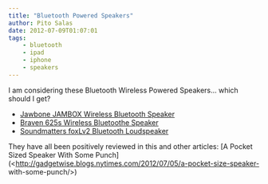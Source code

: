 ```yaml
---
title: "Bluetooth Powered Speakers"
author: Pito Salas
date: 2012-07-09T01:07:01
tags:
    - bluetooth
    - ipad
    - iphone
    - speakers
---
```




I am considering these Bluetooth Wireless Powered Speakers… which should I
get?

  * [Jawbone JAMBOX Wireless Bluetooth Speaker](<http://www.amazon.com/Jawbone-JAMBOX-Wireless-Bluetooth-Speaker/dp/B004E10KI8/ref=wl_it_dp_o_pdT1_nS_nC?ie=UTF8&colid=2XUJCTYQQHZPJ&coliid=I1BVDQ15IHSJCC>)
  * [Braven 625s Wireless Bluetoothe Speaker](<http://www.amazon.com/Braven-BZ625GEB-Wireless-Bluetooth-PowerBank/dp/B0083RXA86/ref=wl_it_dp_o_pC_S_nC?ie=UTF8&colid=2XUJCTYQQHZPJ&coliid=I2W43910UNK3R7>)
  * [Soundmatters foxLv2 Bluetooth Loudspeaker ](<http://www.amazon.com/Soundmatters-foxLv2-Bluetooth-Loudspeaker-System/dp/B00313JD06/ref=wl_it_dp_o_pC_nS_nC?ie=UTF8&colid=2XUJCTYQQHZPJ&coliid=I2MT0D3MIIS7TC>)

They have all been positively reviewed in this and other articles: [A Pocket
Sized Speaker With Some
Punch](<http://gadgetwise.blogs.nytimes.com/2012/07/05/a-pocket-size-speaker-
with-some-punch/>)


